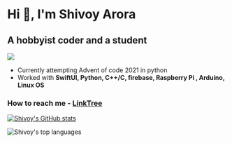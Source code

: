 # Hi 👋, I'm Shivoy Arora

## A hobbyist coder and a student

![](https://komarev.com/ghpvc/?username=arorashivoy&color=blue)

* Currently attempting Advent of code 2021 in python
* Worked with **SwiftUI, Python, C++/C, firebase, Raspberry Pi , Arduino, Linux OS**

### How to reach me - [LinkTree](https://linktr.ee/allaboutshivoy)


[![Shivoy's GitHub stats](https://github-readme-stats.vercel.app/api?username=arorashivoy&hide=contribs,prs)](https://github.com/anuraghazra/github-readme-stats)

![Shivoy's top languages](https://github-readme-stats.vercel.app/api/top-langs/?username=arorashivoy&layout=compact&show_icons=true)
